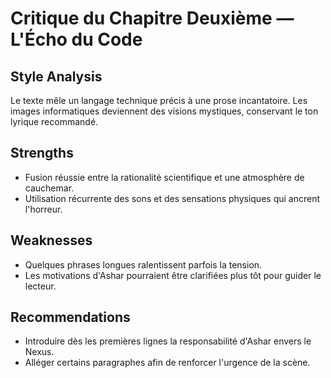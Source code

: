 # Critique du Chapitre Deuxième — L'Écho du Code

## Style Analysis
Le texte mêle un langage technique précis à une prose incantatoire. Les images informatiques deviennent des visions mystiques, conservant le ton lyrique recommandé.

## Strengths
- Fusion réussie entre la rationalité scientifique et une atmosphère de cauchemar.
- Utilisation récurrente des sons et des sensations physiques qui ancrent l'horreur.

## Weaknesses
- Quelques phrases longues ralentissent parfois la tension.
- Les motivations d'Ashar pourraient être clarifiées plus tôt pour guider le lecteur.

## Recommendations
- Introduire dès les premières lignes la responsabilité d'Ashar envers le Nexus.
- Alléger certains paragraphes afin de renforcer l'urgence de la scène.
